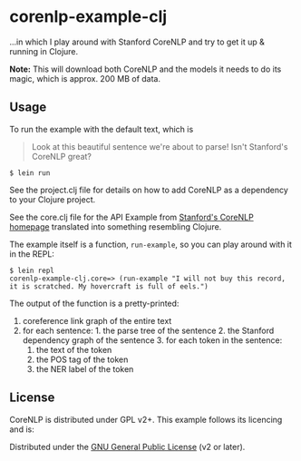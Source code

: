 # corenlp-example-clj

...in which I play around with Stanford CoreNLP and try to get it up & running in Clojure.

**Note:** This will download both CoreNLP and the models it needs to do its magic, which is approx. 200 MB of data.

## Usage

To run the example with the default text, which is

> Look at this beautiful sentence we're about to parse! Isn't Stanford's CoreNLP great?

    $ lein run

See the project.clj file for details on how to add CoreNLP as a dependency to your Clojure project.

See the core.clj file for the API Example from [Stanford's CoreNLP homepage](http://nlp.stanford.edu/software/corenlp.shtml) translated into something resembling Clojure.

The example itself is a function, `run-example`, so you can play around with it in the REPL:

    $ lein repl
    corenlp-example-clj.core=> (run-example "I will not buy this record, it is scratched. My hovercraft is full of eels.")

The output of the function is a pretty-printed:

  1. coreference link graph of the entire text
  2. for each sentence:
    1. the parse tree of the sentence
    2. the Stanford dependency graph of the sentence
    3. for each token in the sentence:
      1. the text of the token
      2. the POS tag of the token
      3. the NER label of the token

## License

CoreNLP is distributed under GPL v2+.  This example follows its licencing and is:

Distributed under the [GNU General Public License](http://www.gnu.org/licenses/gpl-2.0.html) (v2 or later).
